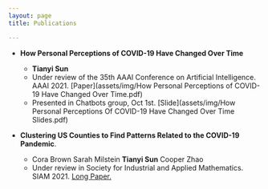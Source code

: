 ```yaml
---
layout: page
title: Publications

---
```

* **How Personal Perceptions of COVID-19 Have Changed Over Time** 
  * **Tianyi Sun**
  * Under review of the 35th AAAI Conference on Artificial Intelligence. AAAI 2021. [Paper](assets/img/How Personal Perceptions of COVID-19 Have Changed Over Time.pdf)
  * Presented in Chatbots group, Oct 1st. [Slide](assets/img/How Personal Perceptions Of COVID-19 Have Changed Over Time Slides.pdf) 

* **Clustering US Counties to Find Patterns Related to the COVID-19 Pandemic**. 
  * Cora Brown Sarah Milstein **Tianyi Sun** Cooper Zhao
  * Under review in Society for Industrial and Applied Mathematics. SIAM 2021. [Long Paper.](assets/img/Clustering_write_up.pdf)
